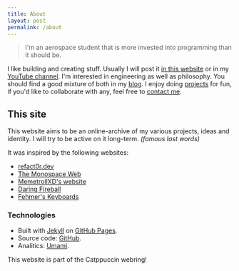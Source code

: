 ```yaml
---
title: About
layout: post
permalink: /about
---
```


> I'm an aerospace student that is more invested into programming than it should be.

I like building and creating stuff. Usually I will post it [in this website](#) or in my [YouTube channel](https://www.youtube.com/@perseuslynx). I'm interested in engineering as well as philosophy. You should find a good mixture of both in my [blog](/blog). I enjoy doing [projects](/projects) for fun, if you'd like to collaborate with any, feel free to [contact me](/contact).

## This site

This website aims to be an online-archive of my various projects, ideas and identity. I will try to be active on it long-term. *(famous last words)*

It was inspired by the following websites:
- [refact0r.dev](https://refact0r.dev)
- [The Monospace Web](https://owickstrom.github.io/the-monospace-web/)
- [MemetrollXD's website](https://memetrolls.net/)
- [Daring Fireball](https://daringfireball.net/)
- [Fehmer's Keyboards](https://keebs.fehmer.info/)

### Technologies

- Built with [Jekyll](https://jekyllrb.com/) on [GitHub Pages](https://pages.github.com/).
- Source code: [GitHub](https://github.com/Perseus333/website).
- Analitics: [Umami](https://cloud.umami.is/share/WFgcWwn2qH6fhT2c/perseus333.github.io).

This website is part of the Catppuccin webring!